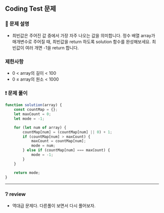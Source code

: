## Coding Test 문제

### 📌 문제 설명

- 최빈값은 주어진 값 중에서 가장 자주 나오는 값을 의미합니다. 정수 배열 array가 매개변수로 주어질 때, 최빈값을 return 하도록 solution 함수를 완성해보세요. 최빈값이 여러 개면 -1을 return 합니다.

### 제한사항

- 0 < array의 길이 < 100
- 0 ≤ array의 원소 < 1000

### ❗ 문제 풀이

```javascript
function solution(array) {
	const countMap = {};
	let maxCount = 0;
	let mode = -1;

	for (let num of array) {
		countMap[num] = (countMap[num] || 0) + 1;
		if (countMap[num] > maxCount) {
			maxCount = countMap[num];
			mode = num;
		} else if (countMap[num] === maxCount) {
			mode = -1;
		}
	}

	return mode;
}
```

---

### ❔ review

- 역대급 문제다. 다른풀이 보면서 다시 풀어보자.
